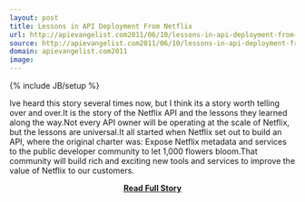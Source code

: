 ```yaml
---
layout: post
title: Lessons in API Deployment From Netflix
url: http://apievangelist.com2011/06/10/lessons-in-api-deployment-from-netflix/
source: http://apievangelist.com2011/06/10/lessons-in-api-deployment-from-netflix/
domain: apievangelist.com2011
image: 
---
```

{% include JB/setup %}<p>Ive heard this story several times now, but I think its a story worth telling over and over.It is the story of the Netflix API and the lessons they learned along the way.Not every API owner will be operating at the scale of Netflix, but the lessons are universal.It all started when Netflix set out to build an API, where the original charter was: Expose Netflix metadata and services to the public developer community to let 1,000 flowers bloom.That community will build rich and exciting new tools and services to improve the value of Netflix to our customers.</p>
<center><p><a href="http://apievangelist.com2011/06/10/lessons-in-api-deployment-from-netflix/" style='padding:25px; font-sze:18px; font-weight: bold;'>Read Full Story</a></p></center>
